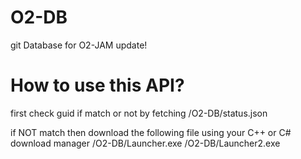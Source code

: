 # O2-DB
git Database for O2-JAM update!

# How to use this API?
first check guid if match or not by fetching /O2-DB/status.json

if NOT match then download the following file using your C++ or C# download manager
/O2-DB/Launcher.exe
/O2-DB/Launcher2.exe
